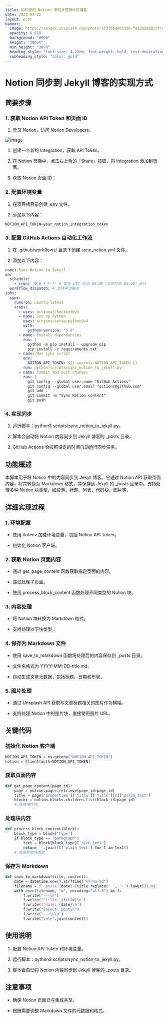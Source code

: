 ```yaml
---
title: 如何使用 Notion 来同步管理你的博客
date: 2025-04-02
layout: post
banner:
  image: https://images.unsplash.com/photo-1733664603156-f812b2e6027f?crop=entropy&cs=tinysrgb&fit=max&fm=jpg&ixid=M3w2OTIwMzJ8MHwxfHJhbmRvbXx8fHx8fHx8fDE3NDM1NzUzMjd8&ixlib=rb-4.0.3&q=80&w=1080
  opacity: 0.618
  background: "#000"
  height: "100vh"
  min_height: "38vh"
  heading_style: "font-size: 4.25em; font-weight: bold; text-decoration: underline"
  subheading_style: "color: gold"
---
```


# Notion 同步到 Jekyll 博客的实现方式

## 简要步骤

### 1. 获取 Notion API Token 和页面 ID

1. 登录 Notion，访问 Notion Developers。

![image](https://prod-files-secure.s3.us-west-2.amazonaws.com/a7a0cc5a-89b9-4cda-8686-1fba0ca52f40/d19c1afe-dea5-4312-9333-786b0ba83054/image.png?X-Amz-Algorithm=AWS4-HMAC-SHA256&X-Amz-Content-Sha256=UNSIGNED-PAYLOAD&X-Amz-Credential=ASIAZI2LB466ZCTRV6HB%2F20250402%2Fus-west-2%2Fs3%2Faws4_request&X-Amz-Date=20250402T062847Z&X-Amz-Expires=3600&X-Amz-Security-Token=IQoJb3JpZ2luX2VjEGUaCXVzLXdlc3QtMiJHMEUCIQDsb%2FXrIfkj6XKTNqYP8qwUHpctzsnKZ%2FkaXaR1xm1S7gIgaCjDZQIQRybpdpG1rva2cBuEMOJJJ2CTX0aqJ9ZtKk8qiAQIzv%2F%2F%2F%2F%2F%2F%2F%2F%2F%2FARAAGgw2Mzc0MjMxODM4MDUiDAaWvdTvE1wXHhprsircA2gzu2HQycZJAz4wUmvRoSIgaL2D%2Fpy9b5AKDZXmEqBoN30BbIo8Z%2BBchNQQrE3%2FB4HkP3%2B0H9JqLQaEHsMxCCZLnqpdVfw5YdCU%2BaspnN6Q%2FwCdxV7ifZ55LpBs0f54K7kRO1%2BWNHdI8TYuph4GUeyVueKyYml2Q90LebC%2BsGsHrUJVQdiSLhWg0SstupoBGtb1JcAXTwLs7pVJYPM%2FNDoWV2%2Bs%2FA59xKCKrod%2BZ8AcaDM2Esf1OHEO8QeAU%2FsHPtJ5WEIY3KXEVLxVlDQhyHnYKKX6iQeKufS22bFw7KqEhtgyN0gGS3Mb7Oogqv9W39Amu0%2B%2Beof8oeCfD3E6R8v%2B0B6V8iHMnB9YdeOkiJf80plhA4ZilT%2F1EAiB08vZZ7pwlogKBN0JWkARSUNTzmJxnO9uQwr%2F8RKlGBr5r8m7xLSjbhU6S8JJGm2qR%2BytgdnyzLy5OcZVSbhZeuW4kUi%2FEDZbl%2BqXHOKwgI1BQsZAALypLVDJxvzaMxTxXZy6hjhOcnFJG%2BXkkU144%2Bup%2BVK55IkkHMOUOgXH2Fp8c2a51hcp46WCMTubQUPq60ZO1adQiVUlSknht%2BQ%2BTO93NtFR3IZ8%2BgS0EH22HCsNlWmYHoZF7CjoIRGXElv8MN6Ks78GOqUBebzEtm8bsnDb55Z3KnvOZVYaddz6vcJxy6TLl1q9saVpI1YMc2sQwmSXRztal50Rw1hm3haI6NcjftsuVIv4IpnlwH8PKqsmQjjc5Gb%2BJXNbqpToBuLkU2To5HXnPjDIuW2NJeEwKbpQWgoUsTYEuxFXQYjuhNn2MfTJHZj2wPpsoYlYcLHFms4xJ8PpNc9%2F8fskVv6n%2FiMaWvSyQZCh5d1qjWx8&X-Amz-Signature=1998adeecaecd99a78dcde87e1871beae743b98c15d1fb361e0e202e773792aa&X-Amz-SignedHeaders=host&x-id=GetObject)

1. 创建一个新的 Integration，获取 API Token。

1. 在 Notion 页面中，点击右上角的「Share」按钮，将 Integration 添加到页面。

1. 获取 Notion 页面 ID：


### 2. 配置环境变量

1. 在项目根目录创建 .env 文件。

1. 添加以下内容：

```javascript
NOTION_API_TOKEN=your_notion_integration_token
```

### 3. 配置 GitHub Actions 自动化工作流

1. 在 .github/workflows/ 目录下创建 sync_notion.yml 文件。

1. 添加以下内容：

```yaml
name: Sync Notion to Jekyll
on:
  schedule:
    - cron: '0 0 * * *' # 每天 UTC 时间 00:00（北京时间 08:00）运行
  workflow_dispatch: # 支持手动触发
jobs:
  sync:
    runs-on: ubuntu-latest
    steps:
      - uses: actions/checkout@v3
      - name: Set up Python
        uses: actions/setup-python@v4
        with:
          python-version: '3.9'
      - name: Install dependencies
        run: |
          python -m pip install --upgrade pip
          pip install -r requirements.txt
      - name: Run sync script
        env:
          NOTION_API_TOKEN: ${{ secrets.NOTION_API_TOKEN }}
        run: python scripts/sync_notion_to_jekyll.py
      - name: Commit and push changes
        run: |
          git config --global user.name "GitHub Actions"
          git config --global user.email "actions@github.com"
          git add .
          git commit -m "Sync Notion content"
          git push
```

### 4. 实现同步

1. 运行脚本：python3 scripts/sync_notion_to_jekyll.py。

1. 脚本会自动将 Notion 内容同步到 Jekyll 博客的 _posts 目录。

1. GitHub Actions 会按照设定的时间自动运行同步任务。

## 功能概述

本脚本用于将 Notion 中的内容同步到 Jekyll 博客。它通过 Notion API 获取页面内容，将其转换为 Markdown 格式，并保存到 Jekyll 的 _posts 目录中。支持处理多种 Notion 块类型，如段落、标题、列表、代码块、图片等。

## 详细实现过程

### 1. 环境配置

- 使用 dotenv 加载环境变量，包括 Notion API Token。

- 初始化 Notion 客户端。

### 2. 获取 Notion 页面内容

- 通过 get_page_content 函数获取指定页面的内容。

- 递归处理子页面。

- 使用 process_block_content 函数处理不同类型的 Notion 块。

### 3. 内容处理

- 将 Notion 块转换为 Markdown 格式。

- 支持处理以下块类型：


### 4. 保存为 Markdown 文件

- 使用 save_to_markdown 函数将处理后的内容保存到 _posts 目录。

- 文件名格式为 YYYY-MM-DD-title.md。

- 自动生成文章元数据，包括标题、日期和布局。

### 5. 图片处理

- 通过 Unsplash API 获取与文章标题相关的图片作为横幅。

- 支持处理 Notion 中的图片块，直接使用图片 URL。

## 关键代码

### 初始化 Notion 客户端

```python
NOTION_API_TOKEN = os.getenv("NOTION_API_TOKEN")
notion = Client(auth=NOTION_API_TOKEN)
```

### 获取页面内容

```python
def get_page_content(page_id):
    page = notion.pages.retrieve(page_id=page_id)
    title = page['properties']['title']['title'][0]['plain_text']
    blocks = notion.blocks.children.list(block_id=page_id)
    # 处理块内容
```

### 处理块内容

```python
def process_block_content(block):
    block_type = block['type']
    if block_type == 'paragraph':
        text = block[block_type]['rich_text']
        return ''.join([t['plain_text'] for t in text])
    # 处理其他块类型
```

### 保存为 Markdown

```python
def save_to_markdown(title, content):
    date = datetime.now().strftime("%Y-%m-%d")
    filename = f"_posts/{date}-{title.replace(' ', '-').lower()}.md"
    with open(filename, "w", encoding="utf-8") as f:
        f.write("---\n")
        f.write(f"title: {title}\n")
        f.write(f"date: {date}\n")
        f.write("layout: post\n")
        f.write("---\n\n")
        f.write("\n\n".join(content))
```

## 使用说明

1. 配置 Notion API Token 和环境变量。

1. 运行脚本：python3 scripts/sync_notion_to_jekyll.py。

1. 脚本会自动将 Notion 内容同步到 Jekyll 博客的 _posts 目录。

## 注意事项

- 确保 Notion 页面已与集成共享。

- 根据需要调整 Markdown 文件的元数据和格式。